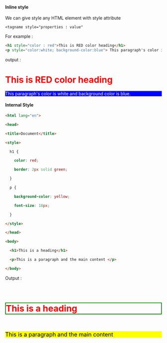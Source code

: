 #### Inline style

We can give style any HTML element with style attribute 

```
<tagname style="properties : value"
```

For example :

```HTML
<h1 style="color : red">This is RED color heading</h1>
<p style="color:white; background-color:blue"> This paragraph's color is white and background color is blue. </P>
```

output : 
<h1 style="color : red">This is RED color heading</h1>
<p style="color : white; background-color  :blue"> This paragraph's color is white and background color is blue. </P>

#### Internal Style

```HTML
<html lang="en">

<head>

<title>Document</title>

<style>

  h1 {

    color: red;

    border: 2px solid green;

  }

  p {

    background-color: yellow;

    font-size: 18px;

  }

</style>

</head>

<body>

  <h1>This is a heading</h1>

  <p>This is a paragraph and the main content </p>

</body>

```

Output :

  <h1 style="color: red; border: 2px solid green ">This is a heading</h1>

  <p style="background-color: yellow; color : black; font-size : 18px ">This is a paragraph and the main content </p>




